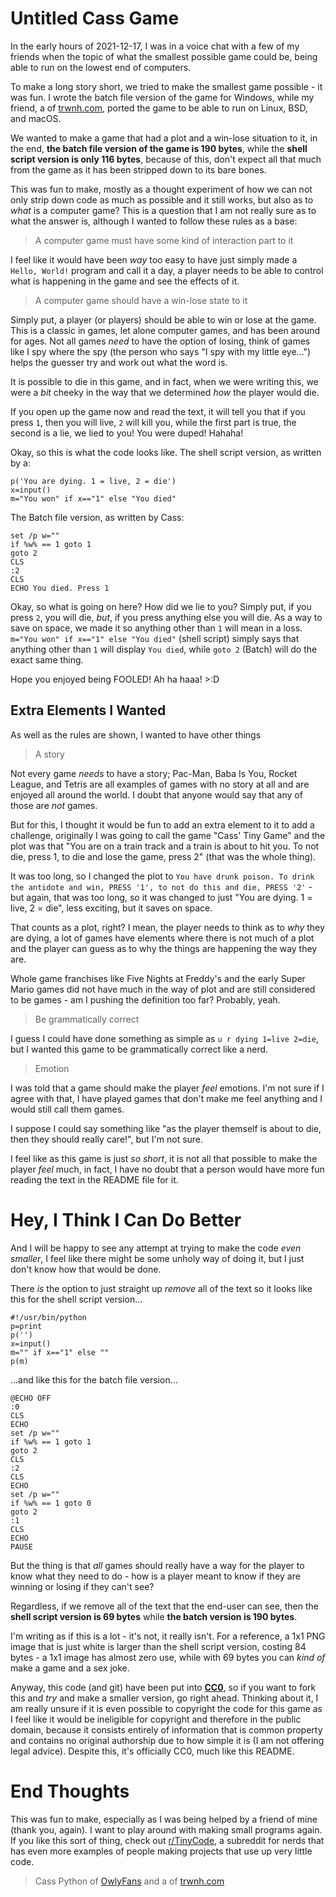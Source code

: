 # Untitled Cass Game
In the early hours of 2021-12-17, I was in a voice chat with a few of my friends when the topic of what the smallest possible game could be, being able to run on the lowest end of computers.

To make a long story short, we tried to make the smallest game possible - it was fun. I wrote the batch file version of the game for Windows, while my friend, a of [trwnh.com](https://trwnh.com), ported the game to be able to run on Linux, BSD, and macOS.

We wanted to make a game that had a plot and a win-lose situation to it, in the end, **the batch file version of the game is 190 bytes**, while the **shell script version is only 116 bytes**, because of this, don't expect all that much from the game as it has been stripped down to its bare bones.

This was fun to make, mostly as a thought experiment of how we can not only strip down code as much as possible and it still works, but also as to *what* is a computer game? This is a question that I am not really sure as to what the answer is, although I wanted to follow these rules as a base:

> A computer game must have some kind of interaction part to it

I feel like it would have been *way* too easy to have just simply made a `Hello, World!` program and call it a day, a player needs to be able to control what is happening in the game and see the effects of it.

> A computer game should have a win-lose state to it

Simply put, a player (or players) should be able to win or lose at the game. This is a classic in games, let alone computer games, and has been around for ages. Not all games _need_ to have the option of losing, think of games like I spy where the spy (the person who says "I spy with my little eye...") helps the guesser try and work out what the word is.

It is possible to die in this game, and in fact, when we were writing this, we were a _bit_ cheeky in the way that we determined _how_ the player would die.

If you open up the game now and read the text, it will tell you that if you press `1`, then you will live, `2` will kill you, while the first part is true, the second is a lie, we lied to you! You were duped! Hahaha!

Okay, so this is what the code looks like. The shell script version, as written by a:
```
p('You are dying. 1 = live, 2 = die')
x=input()
m="You won" if x=="1" else "You died"
```

The Batch file version, as written by Cass:
```
set /p w=""
if %w% == 1 goto 1
goto 2
CLS
:2
CLS
ECHO You died. Press 1
```

Okay, so what is going on here? How did we lie to you? Simply put, if you press `2`, you will die, _but_, if you press anything else you will die. As a way to save on space, we made it so anything other than `1` will mean in a loss. `m="You won" if x=="1" else "You died"` (shell script) simply says that anything other than `1` will display `You died`, while `goto 2` (Batch) will do the exact same thing.

Hope you enjoyed being FOOLED! Ah ha haaa! >:D

## Extra Elements I Wanted
As well as the rules are shown, I wanted to have other things

> A story

Not every game *needs* to have a story; Pac-Man, Baba Is You, Rocket League, and Tetris are all examples of games with no story at all and are enjoyed all around the world. I doubt that anyone would say that any of those are _not_ games.

But for this, I thought it would be fun to add an extra element to it to add a challenge, originally I was going to call the game "Cass' Tiny Game" and the plot was that "You are on a train track and a train is about to hit you. To not die, press 1, to die and lose the game, press 2" (that was the whole thing).

It was too long, so I changed the plot to `You have drunk poison. To drink the antidote and win, PRESS '1', to not do this and die, PRESS '2'` - but again, that was too long, so it was changed to just "You are dying. 1 = live, 2 = die", less exciting, but it saves on space.

That counts as a plot, right? I mean, the player needs to think as to _why_ they are dying, a lot of games have elements where there is not much of a plot and the player can guess as to why the things are happening the way they are.

Whole game franchises like Five Nights at Freddy's and the early Super Mario games did not have much in the way of plot and are still considered to be games - am I pushing the definition too far? Probably, yeah.

> Be grammatically correct

I guess I could have done something as simple as `u r dying 1=live 2=die`, but I wanted this game to be grammatically correct like a nerd.

> Emotion

I was told that a game should make the player *feel* emotions. I'm not sure if I agree with that, I have played games that don't make me feel anything and I would still call them games.

I suppose I could say something like "as the player themself is about to die, then they should really care!", but I'm not sure.

I feel like as this game is just _so short_, it is not all that possible to make the player *feel* much, in fact, I have no doubt that a person would have more fun reading the text in the README file for it.

# Hey, I Think I Can Do Better

And I will be happy to see any attempt at trying to make the code _even smaller_, I feel like there might be some unholy way of doing it, but I just don't know how that would be done.

There _is_ the option to just straight up _remove_ all of the text so it looks like this for the shell script version...

```
#!/usr/bin/python
p=print
p('')
x=input()
m="" if x=="1" else ""
p(m)
```

...and like this for the batch file version...

```
@ECHO OFF
:0
CLS
ECHO 
set /p w=""
if %w% == 1 goto 1
goto 2
CLS
:2
CLS
ECHO 
set /p w=""
if %w% == 1 goto 0
goto 2
:1
CLS
ECHO 
PAUSE
```

But the thing is that *all* games should really have a way for the player to know what they need to do - how is a player meant to know if they are winning or losing if they can't see?

Regardless, if we remove all of the text that the end-user can see, then the **shell script version is 69 bytes** while **the batch version is 190 bytes**.

I'm writing as if this is a lot - it's not, it really isn't. For a reference, a 1x1 PNG image that is just white is larger than the shell script version, costing 84 bytes - a 1x1 image has almost zero use, while with 69 bytes you can *kind of* make a game and a sex joke.

Anyway, this code (and git) have been put into **[CC0](https://creativecommons.org/share-your-work/public-domain/cc0/)**, so if you want to fork this and _try_ and make a smaller version, go right ahead. Thinking about it, I am really unsure if it is even possible to copyright the code for this game as I feel like it would be ineligible for copyright and therefore in the public domain, because it consists entirely of information that is common property and contains no original authorship due to how simple it is (I am not offering legal advice). Despite this, it's officially CC0, much like this README.

# End Thoughts

This was fun to make, especially as I was being helped by a friend of mine (thank you, again). I want to play around with making small programs again. If you like this sort of thing, check out [r/TinyCode](https://old.reddit.com/r/tinycode), a subreddit for nerds that has even more examples of people making projects that use up very little code.

> Cass Python of [OwlyFans](https://owly.fans) and a of [trwnh.com](https://trwnh.com)
